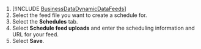 1. [!INCLUDE [BusinessDataDynamicDataFeeds](./BusinessDataDynamicDataFeeds.md)]
1. Select the feed file you want to create a schedule for.
1. Select the **Schedules** tab.
1. Select **Schedule feed uploads** and enter the scheduling information and URL for your feed.
1. Select **Save**.


